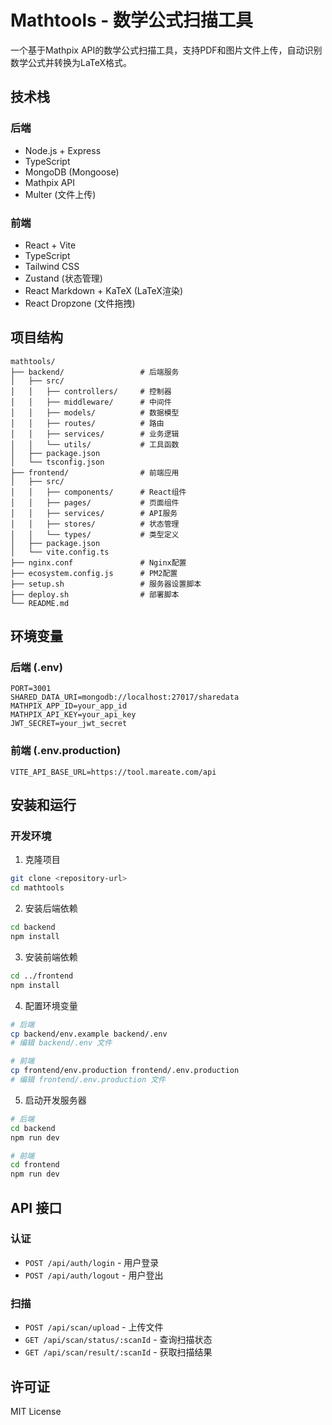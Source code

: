 # Mathtools - 数学公式扫描工具

一个基于Mathpix API的数学公式扫描工具，支持PDF和图片文件上传，自动识别数学公式并转换为LaTeX格式。

## 技术栈

### 后端
- Node.js + Express
- TypeScript
- MongoDB (Mongoose)
- Mathpix API
- Multer (文件上传)

### 前端
- React + Vite
- TypeScript
- Tailwind CSS
- Zustand (状态管理)
- React Markdown + KaTeX (LaTeX渲染)
- React Dropzone (文件拖拽)

## 项目结构

```
mathtools/
├── backend/                 # 后端服务
│   ├── src/
│   │   ├── controllers/     # 控制器
│   │   ├── middleware/      # 中间件
│   │   ├── models/          # 数据模型
│   │   ├── routes/          # 路由
│   │   ├── services/        # 业务逻辑
│   │   └── utils/           # 工具函数
│   ├── package.json
│   └── tsconfig.json
├── frontend/                # 前端应用
│   ├── src/
│   │   ├── components/      # React组件
│   │   ├── pages/           # 页面组件
│   │   ├── services/        # API服务
│   │   ├── stores/          # 状态管理
│   │   └── types/           # 类型定义
│   ├── package.json
│   └── vite.config.ts
├── nginx.conf               # Nginx配置
├── ecosystem.config.js      # PM2配置
├── setup.sh                 # 服务器设置脚本
├── deploy.sh                # 部署脚本
└── README.md
```

## 环境变量

### 后端 (.env)
```env
PORT=3001
SHARED_DATA_URI=mongodb://localhost:27017/sharedata
MATHPIX_APP_ID=your_app_id
MATHPIX_API_KEY=your_api_key
JWT_SECRET=your_jwt_secret
```

### 前端 (.env.production)
```env
VITE_API_BASE_URL=https://tool.mareate.com/api
```

## 安装和运行

### 开发环境

1. 克隆项目
```bash
git clone <repository-url>
cd mathtools
```

2. 安装后端依赖
```bash
cd backend
npm install
```

3. 安装前端依赖
```bash
cd ../frontend
npm install
```

4. 配置环境变量
```bash
# 后端
cp backend/env.example backend/.env
# 编辑 backend/.env 文件

# 前端
cp frontend/env.production frontend/.env.production
# 编辑 frontend/.env.production 文件
```

5. 启动开发服务器
```bash
# 后端
cd backend
npm run dev

# 前端
cd frontend
npm run dev
```

## API 接口

### 认证
- `POST /api/auth/login` - 用户登录
- `POST /api/auth/logout` - 用户登出

### 扫描
- `POST /api/scan/upload` - 上传文件
- `GET /api/scan/status/:scanId` - 查询扫描状态
- `GET /api/scan/result/:scanId` - 获取扫描结果


## 许可证

MIT License

